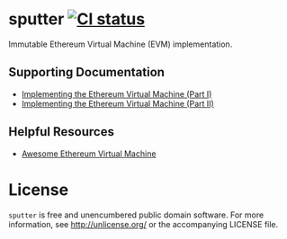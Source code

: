 # sputter [![CI status](https://circleci.com/gh/nervous-systems/sputter.png?style=shield&circle-token=5cca12638fd7c08b7e9d8614f32e8dc51259dafc)](https://circleci.com/gh/nervous-systems/sputter)

Immutable Ethereum Virtual Machine (EVM) implementation.

## Supporting Documentation
 - [Implementing the Ethereum Virtual Machine (Part I)](https://nervous.io/clojure/crypto/2017/09/12/clojure-evm)
 - [Implementing the Ethereum Virtual Machine (Part II)](https://nervous.io/clojure/crypto/2017/10/18/clojure-evm-ii)

## Helpful Resources
 - [Awesome Ethereum Virtual Machine](https://github.com/pirapira/awesome-ethereum-virtual-machine)

# License

`sputter` is free and unencumbered public domain software. For more
information, see http://unlicense.org/ or the accompanying LICENSE
file.
